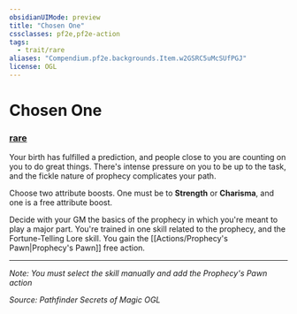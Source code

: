 ```yaml
---
obsidianUIMode: preview
title: "Chosen One"
cssclasses: pf2e,pf2e-action
tags:
  - trait/rare
aliases: "Compendium.pf2e.backgrounds.Item.w2GSRC5uMcSUfPGJ"
license: OGL
---
```

# Chosen One

### [rare](rare "Rare Rarity Trait")






Your birth has fulfilled a prediction, and people close to you are counting on you to do great things. There's intense pressure on you to be up to the task, and the fickle nature of prophecy complicates your path.

Choose two attribute boosts. One must be to **Strength** or **Charisma**, and one is a free attribute boost.

Decide with your GM the basics of the prophecy in which you're meant to play a major part. You're trained in one skill related to the prophecy, and the Fortune-Telling Lore skill. You gain the [[Actions/Prophecy's Pawn|Prophecy's Pawn]] free action.

* * *

_Note: You must select the skill manually and add the Prophecy's Pawn action_

*Source: Pathfinder Secrets of Magic*
*OGL*